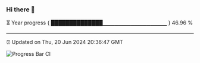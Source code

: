 ### Hi there 👋

⏳ Year progress { ██████████████▁▁▁▁▁▁▁▁▁▁▁▁▁▁▁▁ } 46.96 %

---

⏰ Updated on Thu, 20 Jun 2024 20:36:47 GMT

![Progress Bar CI](https://github.com/IshwaranRudhara/GIT-ACTION/workflows/Progress%20Bar%20CI/badge.svg)
